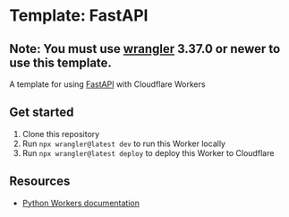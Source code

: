 # Template: FastAPI

## Note: You must use [wrangler](https://developers.cloudflare.com/workers/cli-wrangler/install-update) 3.37.0 or newer to use this template.

A template for using [FastAPI](https://fastapi.tiangolo.com/) with Cloudflare Workers

## Get started

1. Clone this repository
2. Run `npx wrangler@latest dev` to run this Worker locally
3. Run `npx wrangler@latest deploy` to deploy this Worker to Cloudflare

## Resources

- [Python Workers documentation](https://ggu-python.cloudflare-docs-7ou.pages.dev/workers/languages/python/)